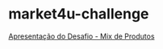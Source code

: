 # market4u-challenge

[Apresentação do Desafio - Mix de Produtos](https://available-salute-e12.notion.site/Projeto-Automatiza-o-Mix-Produtos-f529cc37aaed4a1bb7a149cf27c1cc53?pvs=4)